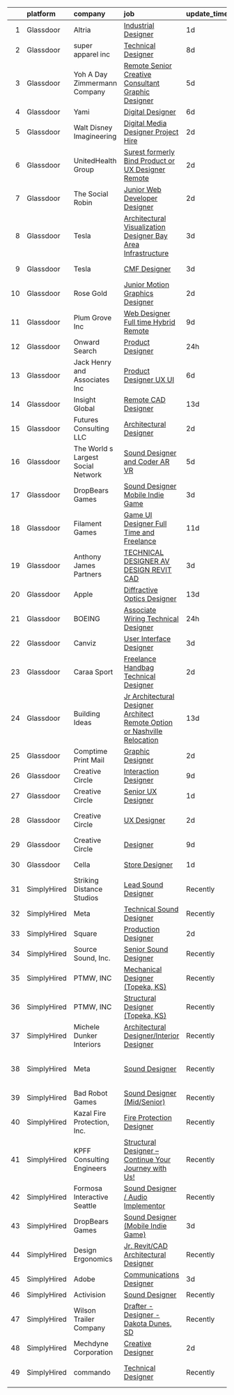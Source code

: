

|    | platform    | company                            | job                                                                                                                                                                                                                                                                                                                                                                                                                                                                                                                                                                                                                                                                                                                                                                                                                                                                                                                                                                                                                                                                                                                                                                                                                                                                                                                                                                                                | update_time   | location                    |
|---:|:------------|:-----------------------------------|:---------------------------------------------------------------------------------------------------------------------------------------------------------------------------------------------------------------------------------------------------------------------------------------------------------------------------------------------------------------------------------------------------------------------------------------------------------------------------------------------------------------------------------------------------------------------------------------------------------------------------------------------------------------------------------------------------------------------------------------------------------------------------------------------------------------------------------------------------------------------------------------------------------------------------------------------------------------------------------------------------------------------------------------------------------------------------------------------------------------------------------------------------------------------------------------------------------------------------------------------------------------------------------------------------------------------------------------------------------------------------------------------------|:--------------|:----------------------------|
|  1 | Glassdoor   | Altria                             | [Industrial Designer](https://www.glassdoor.com/partner/jobListing.htm?pos=109&ao=1110586&s=58&guid=0000018378a802de99f829cba52eedb0&src=GD_JOB_AD&t=SR&vt=w&cs=1_60983b24&cb=1664176620673&jobListingId=1008159562624&cpc=C19BE7EA145E205E&jrtk=3-0-1gdsag0ogjcbl801-1gdsag0p3hapv800-dae7585cbdfe5b84--6NYlbfkN0B7uvCxWIReGEPHRUWBAmdZCCuHbj3nWC4Rk-wA8y_4CT8utHxNo9JwuAiNw3zWi0Ut-hp4hm329LhU3GNcAfD8enp-UjrpsPeL5NYJYIwO-vlNogM3JUl3kEFXd5j_tN4gFC0mW7_97n0EzjjgpUg4KtI2uDWmQeQ7t19SOGmUDFEddkb086YEtCzGD6YVOMBoU7Zx6N3j0jPRs-GNP1JG_5sS44VHdBQhGQipX57RDyJXR9VXxmPN6kauiYhcP43-Pc-070Sm86VURM-mjdu-f6RSNABgHaHWIKF8V4iiRzXZOKWx4qovK1wbgpc1dG7qrbd-2T8mWGLuYCYfT67Elr9eS3YLLqyylC1kbCmSHfCKLLeh3ubG8YchW-xvDmGR01m9TVwNSZxjSWw_vjIOq-dfR5e34P1O2tRGGM7RKodyToNh8m7EwmdklbW2dMGiCl0kgdrr8up3VdenZUIXQfkJu9HTifdVlo3AUaJ3Rk3Ps_sMhwKU4NHuAnVV8mFFD2G3yI9XICzFl1Rtum3lXxD08lJES2DWarLYd6upJGIAP6dUw66uBrEpbr0Fsek7d83eZU3RxuevdQL0EAhqZiiu-mGE7eKQnOU54o5cvIN4HnPWzbW-0fQ7noL4SvSRbPxuHq2D2DsCjoJ6Fc2LHcTNsVghjGivLB6gXAm7OZnc4d0B-EFK0DlWFVmCgCrnen94R71y6WL8_U1kR3iEcNiY_E2yqGQ%3D)                                                                                                                                                                                                                                                                                                            | 1d            | Richmond, VA                |
|  2 | Glassdoor   | super apparel inc                  | [Technical Designer](https://www.glassdoor.com/partner/jobListing.htm?pos=105&ao=1110586&s=58&guid=0000018378a802de99f829cba52eedb0&src=GD_JOB_AD&t=SR&vt=w&ea=1&cs=1_4cc5916d&cb=1664176620673&jobListingId=1008146285118&cpc=1D891ED3EFC3904E&jrtk=3-0-1gdsag0ogjcbl801-1gdsag0p3hapv800-86c4b8706e936ec3--6NYlbfkN0AZMDDE_rUF_4N9WIh4-MOWnm0nFfJ3ZxrBrHEqz_nk43ryiagCaAsvSBCAsP8IHVmwjEBUZdJ6KtHhsgTVR0I7-owHsuFvM2rL8Tscngvk4iPHg0ipyPoukRoh9OqYcViVSHQ9MNGIxMrFtPqpCYVLIU9GtjoUT3p278QQMwDZnPE8nHD37B0SLLAYzKvoTaVYCsOHNPuvV4zymciEK3TOVZZp1OHNG_PxQWjTXSd5voRt7ZGcz8F-5-qHGG1dDHfuF8-ecXubmasA5Yg2Lu0mTaHWn-8KSeTIo0GgBlqjL1LS1kWboU3r1NwbSfAt4ADb1gUHKzHeJhxb4qYBbbaUlyAYXMQyzquZ0I10DLopcF_Wp7RoGkGS04Zs1iMvgr9U35eNCvjffemHSzYpZLXo76kXaGLdLVRrqT1arcwpGd-piDjd3X5VCp0d7pvn-xNoFNHAnFZk5nxuaof66t9kGgVAOUBkLHvuY1stxCZXZ256zTF2fM6E0gh2enxe9vc%3D)                                                                                                                                                                                                                                                                                                                                                                                                                                                                                                                                        | 8d            | New York, NY                |
|  3 | Glassdoor   | Yoh  A Day   Zimmermann Company    | [Remote   Senior Creative Consultant   Graphic Designer](https://www.glassdoor.com/partner/jobListing.htm?pos=127&ao=1110586&s=58&guid=0000018378a802de99f829cba52eedb0&src=GD_JOB_AD&t=SR&vt=w&ea=1&cs=1_2d86fa73&cb=1664176620676&jobListingId=1008151880610&cpc=723ADC3DFE402989&jrtk=3-0-1gdsag0ogjcbl801-1gdsag0p3hapv800-61194d1946350c59--6NYlbfkN0Ae6Qmv8rNb3d5rEsMPL_plhvilYeiJERi7JqghURwQ9bm7MqXbBAiykq53oyuhTfuPYlFhF8X6HgwUoDGD5iKS4fjS8TWcE70hAqwUpJTB_osxRYZdE8qLbHwYCLVKa0Gde-vuAU9X0tJ7h4cMg25Wo5UlslE5_CfpadBdrIqtpJ8zLxfAXfRKEfvp0eXSkdaVwBDrwp6s6_kzBNiAJj5vdKlaiAU1jXxO9I2REpwwo-ZYPs8d5VIMK5rejkOSjRtiNj7DeF9WsHQphXKMzpBq7sSv0NihVSlvZhh54xnDw_Zq6xFn3JtLzJiLsN2hxnnXzbPiB7sraFkmGMXaKbs8hYQbpe-GsPhyLqvXvBzHI8ROKERRt_O0ztnNWBfC7xx5Bojoup6UV2QLlQRIi3cYQm71SLgI0uHDlh0NIF_oluCj4pbXz6e0UkEXLnijVR3Mc_BuTIi61quRvwV4WFVPoAXgzaYe2WAGoZP2qf_tB1pE-Fyel4Us)                                                                                                                                                                                                                                                                                                                                                                                                                                                                                                                  | 5d            | Davidson, NC                |
|  4 | Glassdoor   | Yami                               | [Digital Designer](https://www.glassdoor.com/partner/jobListing.htm?pos=103&ao=1110586&s=58&guid=0000018378a802de99f829cba52eedb0&src=GD_JOB_AD&t=SR&vt=w&ea=1&cs=1_6ea34005&cb=1664176620673&jobListingId=1008149543553&cpc=F2E91DB1AE7076E1&jrtk=3-0-1gdsag0ogjcbl801-1gdsag0p3hapv800-d96790f07ddfb524--6NYlbfkN0DsBOlmEAMqZtav1V1WKZO3RUElpafjggtWvxyDQ3xFSnW2ELFgJeLX3S5xFeisUPMw82b5JYcnJNXu1QexHkiyMgdkVeTHVR0rJVBYbdWKeloc5xYfv3eVNueJ_bKSsVQdqM4vvwnu1xSTpv0VSoFJ7DPATGJpk9r3Z3q7WHdgifquY24OuuFa8uuWs7fOfszn0YLPDXTGxBUm7uC0voQOodYdNn3Vd9xbb4SGAWKgzNLwKmuI7g7E787ILpdEu9CTWQMfh_PItjD5dx3oSJj2HpjAoOqyBbDK65lnIog0lQpVqLk1QaucCboSvNKq2J-hoyUFrR2Eip73JSV5ii7aqlXNMPc9BMy98QCeBK2weVRtX2AEf77WRcXRQ53c986wF7jzEAOWrx7sZA6oVcS5bpHXK4C0Ab5lhcwDWdiB-1p4Z2D7_Iv1tk82ZaqseAeP283IPs9jlCdoay3GCAkS4QmskniiMXvB9gg8I_wVaFzPvf1RvP5X8O7Cr1arJdepypSGbxBOvg%3D%3D)                                                                                                                                                                                                                                                                                                                                                                                                                                                                                                                            | 6d            | Brea, CA                    |
|  5 | Glassdoor   | Walt Disney Imagineering           | [Digital Media Designer  Project Hire ](https://www.glassdoor.com/partner/jobListing.htm?pos=111&ao=1110586&s=58&guid=0000018378a802de99f829cba52eedb0&src=GD_JOB_AD&t=SR&vt=w&cs=1_0118d7a7&cb=1664176620674&jobListingId=1008158048386&cpc=D2F1DE17EE1F43B9&jrtk=3-0-1gdsag0ogjcbl801-1gdsag0p3hapv800-514e6df734af1d2c--6NYlbfkN0DAFTyt7pbDCC2JPO79CSdi1dIb81yjczP5qsKcZIxgiYm3-7g-689UDqHItQTwke_VEM3jQBujM6xSwsS2io1youCMPdKd9qb0_oeYnGuOQ6jS7T5iXnOH-GuuBjA-tb9B7Iq16BIuA_IMyNpbhwN6q7VUvapW4iwtBnU_6jxCKVs2XeADQ7ViF70Mmveh-U3gRPO8zc8d-a4baNu0uX_R6zprQ3onNeouWbpEggaI56v4o1tiYcAZJMYzZ135dFhja_qFXAAOul9ZqKLhm7EbIeDPHG8uRQTzTxEg0V4FhNvBcjy4GQmvfeWH1IERN_qbgysDJomPyWXEVCB0fCojbzFfdYp5ZCjWpFk39VXtBi3tupBqk5GfM9BjL3xPuxcvC4Vxt_scebnh5cKM-HUvKq4rnZb5R-UVWQodQ_TJCNAhP5f9FqLhb2UshOEsy0rSUxe_PUY8sg%3D%3D)                                                                                                                                                                                                                                                                                                                                                                                                                                                                                                                                                                            | 2d            | Glendale, CA                |
|  6 | Glassdoor   | UnitedHealth Group                 | [Surest  formerly Bind  Product or UX Designer   Remote](https://www.glassdoor.com/partner/jobListing.htm?pos=121&ao=1110586&s=58&guid=0000018378a802de99f829cba52eedb0&src=GD_JOB_AD&t=SR&vt=w&cs=1_e41c0553&cb=1664176620675&jobListingId=1008158415002&cpc=334ABAF5D42DC775&jrtk=3-0-1gdsag0ogjcbl801-1gdsag0p3hapv800-dcc99525ad15f39c--6NYlbfkN0C8O9VKdOj_1Zh75e9_CvYhSsWVxS1Pvi5WUWhsf4w7FOycHcR50Ta-CQORLM6vDVc_d6mlvMmodh148_lKU6wNFMck6kYL_C5JaDh7rHJw08C9tY53dT0fOy7AZxBV4HecvY_6WHx8P5gnpJYh-gRf8kKhng8wXcUrnK2gLGx-iBSuVPdEfckwItq66ImDJr5hY-4ov0td7O5Q-xB6NeD_BNGNTgPI3mxGFQxdNKdZfiTIoIl0TPLSo-506Wz96aUlmWBlWeui5XLG2PwADbYyz6syWB50_osuf3JBbGgtVG4N__Yr44lUEDfmkdcQdFYcvMLWWSiyVWt6Gu9A4OLqu6F9VYo93LzJTh5EOzPfzHeqQ_UwAyC3IrDUvsWOQ9itaaDd1xlroHbyqLSSxVn275W6CJginC3ViqLg_ccDpZKtcit0CR53)                                                                                                                                                                                                                                                                                                                                                                                                                                                                                                                                                                                       | 2d            | New York, NY                |
|  7 | Glassdoor   | The Social Robin                   | [Junior Web Developer Designer](https://www.glassdoor.com/partner/jobListing.htm?pos=110&ao=1110586&s=58&guid=0000018378a802de99f829cba52eedb0&src=GD_JOB_AD&t=SR&vt=w&ea=1&cs=1_c6822f4b&cb=1664176620674&jobListingId=1008158385207&cpc=FA84DF7EA1EC2398&jrtk=3-0-1gdsag0ogjcbl801-1gdsag0p3hapv800-a4700ca198d49a1e--6NYlbfkN0BVEiCwtio_zq3mOGmhG3aHdQny94tlzy-k67z9IkphDraalBvzlH_uzJy8THcCVP2waJSd3yiwSETxdtK4p7WGdYe6iEdQIgLTJgRkgtmaAG-Ira_mL4q6O-3H-ODYq0f377Ah1rO660J0oLi7zvjCMqIM9s-nWo1gLlJP3or2dewY9edJ01451bpvce_yHEcdAlCJUiv0lbzUxzy3_Bb8ESSdWm5IiszDorTevdbsC_RRCA53PCn0KUeAlXtvP-YqrursfIIPJF04mPSR2ewq1telIr3mqi_p_qWhymYSpRapDH0R4jDHPlHKqIYXeJLun46jl9lxH2Qnbidte1Z1J9UyTor7uELzGRp5Ret85bxbIHRhG-eJP2nOWvG7QBqDN_mRIGV1SMgh5guW-WQOkXigBp6N5Rdsl0C5MznCpaQU-4hUeJh1xHCYEy5QRmFN1cgOU5CLVYeEJ3P0iwXkfWtatmvEMNnBovVjEH3JNVf17IRd1YZG6_7JddkpEi7dO0nJBWZYFkI30GY-hQal)                                                                                                                                                                                                                                                                                                                                                                                                                                                                                                           | 2d            | Dallas, TX                  |
|  8 | Glassdoor   | Tesla                              | [Architectural Visualization Designer  Bay Area Infrastructure](https://www.glassdoor.com/partner/jobListing.htm?pos=117&ao=1110586&s=58&guid=0000018378a802de99f829cba52eedb0&src=GD_JOB_AD&t=SR&vt=w&cs=1_db7cca76&cb=1664176620674&jobListingId=1008157424103&cpc=9908D8D4413DBB8A&jrtk=3-0-1gdsag0ogjcbl801-1gdsag0p3hapv800-c00e3ce54c079d87--6NYlbfkN0BkX03mv_qGbDFMol2YHqLRvzzvm2LmpzMO_FcYL_FtJlnJTzsjtFTdelRG5HbGrIfKuF7l_SRluDws8697LYRRPx4MMFF7B7pwyjHfCpqmLzDqtWZBv9sBU-l4VTomUZzFVEn3FD13pc01LVCjOXxofHXMT-b-Wgq_cKBdsuUzgihCfQQqpMAkYn86YWEuYpCnkxw10KSq1_LvePI9WKweVYWCVRnJ43rMauhIxS55zLnCsHtjr2i6Z4QCUw85_Fep0NhBW4Fyld1xr3p1HmSIS5fzuIV7D3-3On-YKIjwM5jZzlJPCqHg1cpHeIqHWNcm0d3feRqZEgdzGQgLsccReltwuPT1SDTpnZmg7xRTD8aryGtSon3SSOVhC0t79TJG_FH2AWA_txhqf7n1GU4XPf_udgJDHEeafSciUb9mTCNU_cT0uRnMgaK9T9j3C7W_9kFSA0MXm_I6XoOjJS7tH5ZRgZgLuC1mo68Mlu7ryqUaHkbZBaVHEMbeHKVWbOwJRSxb1DW0_Q_MrtJNjwQW6aJyS6CEcb4%3D)                                                                                                                                                                                                                                                                                                                                                                                                                                                                  | 3d            | Fremont, CA                 |
|  9 | Glassdoor   | Tesla                              | [CMF Designer](https://www.glassdoor.com/partner/jobListing.htm?pos=112&ao=1110586&s=58&guid=0000018378a802de99f829cba52eedb0&src=GD_JOB_AD&t=SR&vt=w&cs=1_55e37386&cb=1664176620674&jobListingId=1008157424265&cpc=8795CF9063CD573D&jrtk=3-0-1gdsag0ogjcbl801-1gdsag0p3hapv800-e5b6fd659ac67109--6NYlbfkN0BkX03mv_qGbDFMol2YHqLRvzzvm2LmpzMO_FcYL_FtJlnJTzsjtFTdelRG5HbGrIfKuF7l_SRluIDbA6x7-ZrHOnpgqq22kdZi0ruDgq2iCxZdrNlVNwoDh--bCuMS0aMg8vLSPT54XqRbM-4oy5TLAqE8B2-G5HdLOZK6iwwj54tp6cg2CMWhSj_NQUh3juuJtIi-WTBQD40Rzgd4F2IRLC9dnotnlSExsxsQRBovKb0z_uLT9dXQUjNxQ0GYLNguWThgLzsb-ucEm-hlj9TWulVAACCRTj8aBVSunEZMAvC5jEOWvd-TCxtm1FhzzyK5-LrWR2LMjQ6THqqjSSxHhSgB3lx07GpIrzh5OvAomm8JyxqtUykMp2zsgxmSfq4ULi5RQFvszjX9Sk7HLdHC9mr5HxjBqkRQhi8VTE7_irYyglh6Uq8m8Is228BradADEqWH5Ei3Un6G4Vobl691r7Co-U3fJIViS0eaMIYbNA%3D%3D)                                                                                                                                                                                                                                                                                                                                                                                                                                                                                                                                                                     | 3d            | Hawthorne, CA               |
| 10 | Glassdoor   | Rose   Gold                        | [Junior Motion Graphics Designer](https://www.glassdoor.com/partner/jobListing.htm?pos=107&ao=1110586&s=58&guid=0000018378a802de99f829cba52eedb0&src=GD_JOB_AD&t=SR&vt=w&ea=1&cs=1_dc4b3b6f&cb=1664176620673&jobListingId=1008157920523&cpc=AC285F3A3ECA6BB0&jrtk=3-0-1gdsag0ogjcbl801-1gdsag0p3hapv800-5c858e4f830d7c84--6NYlbfkN0BkbmWc524n8nBCFPsW3pckO8GOD7n_LjyflpGml71e43gXVlJumHvHKACeMbDDkheIu2Nk5BuWz_Fk_rfatpGch0SS8jfygLn5A0_-AuDzfhwDKts4uwYT3iEiUlzE62D3Z-Dyxq-3jm-9aIaPRGdVYxgnbNELRh1DVuKjIfm6wM1gHJPqSvtCZmoK-1VYT-M30mSMOMJXpANSiQvhTt23VRpGEKbXfJjeKwPdOLKolYXnb-AWwRltsmG7-xPpqinRIAfzOMwsLDC1RphNibeXawk8E_PLOX6C9kb4oXtNtojgRhcdylL7B39vlAHrWRcBDvSJOx8UZbCoy8IYdl81bv5H4Umq31EYn-FapyK_1T04thf10eybBhYDGeUrrntgoQgQu1Q0s8D9NvLQ1Bg25wsz1n6bwDltuGErBYvjfrq_d3Psy9SMo_E2HAS7Y10FFEFIs9FaV6uIVjFGBRSs2Yh--mchJ8uVjFpZdeTUl6dG0cQiuT5-4XcEmSrWaaHK9PbDeZMFpg%3D%3D)                                                                                                                                                                                                                                                                                                                                                                                                                                                                                                             | 2d            | Remote                      |
| 11 | Glassdoor   | Plum Grove Inc                     | [Web Designer   Full time  Hybrid Remote](https://www.glassdoor.com/partner/jobListing.htm?pos=108&ao=1110586&s=58&guid=0000018378a802de99f829cba52eedb0&src=GD_JOB_AD&t=SR&vt=w&ea=1&cs=1_19e76009&cb=1664176620674&jobListingId=1008145018782&cpc=A8EA696C92E7776B&jrtk=3-0-1gdsag0ogjcbl801-1gdsag0p3hapv800-d254d9071615cc85--6NYlbfkN0B_PSc7daSNhlNR0QDA1neODQWLhDDIWMNmJ3xpe3-fTjnpbXke-KRBIFipgV-f1nIc6P1xiXu4Y8UAtywwHznROGTK1j1cEaUg7gAQBBIZO9yZNgOHupqJdgP9aH5_VI7gpLf8AcH--nOnCcbrdwr5_maxvr3H6uQcrdxF38VxACpxmTx5wduq0ox7lpJWaRtJmQGzrzoT50RhztP8H4QrZJWEwOEA7jUECY0uK-1FvxFGbYDtGnkPoyPLUe9Nbc0Phrx1ZKkKqEx_vULzdvOj31uhtCmEAoG55q5Bc_goRSudbZpix6cKXy68APDH-546p32Xb3mH8C2kaxlgSg4igr7akNJYHMhtxCCR1HJhSBhlAY7oCCPYlhDB9pd0d8MauwSZjy2UVGe8uWS7LJrch_lDrzfyD8ncJx3Ejf-UJUinL1v0o2Rch1D516yyd0pqTPTA5nyBPFcQumAvn-_OUPzJW7Qbl1rVuIWo5rdk3niPi_oLZIPq9aeUlTxIoWdNCm_MnVvoB04WdtqMVcWZtYmxVsLjCZo%3D)                                                                                                                                                                                                                                                                                                                                                                                                                                                                                   | 9d            | Cary, IL                    |
| 12 | Glassdoor   | Onward Search                      | [Product Designer](https://www.glassdoor.com/partner/jobListing.htm?pos=115&ao=1110586&s=58&guid=0000018378a802de99f829cba52eedb0&src=GD_JOB_AD&t=SR&vt=w&cs=1_cb724824&cb=1664176620674&jobListingId=1008161360206&cpc=280AB1FAEDD8D536&jrtk=3-0-1gdsag0ogjcbl801-1gdsag0p3hapv800-884f625cae6d6139--6NYlbfkN0B7YoEZZ2QAGDyEGGmBPAUWSHc1Mt3sMCn9FehKcWA3w0jw7EbYYLNYdQbp0yVH2fsmDvipV2du3zLcqt77QZ1oZ9GnaGopxbJHpWsFX4udjzlCjkBXKn84mWY2vv9d7Gn1YtsZjJFgemie5c7AX8_kGcL7--gj-ZQ65m4EiweXKzAYcp5cJXJL5NSdYjAgbpQi-D7dSmIEI4YxVxA7SXPY-C3OG5-D8zZaWu3dt0hp9dgolf7d-hiyQU6BbmmJnOcKZjDbCFu4V1drHQJgqmY7xzewoEoFCOIWiMf2GpmIIxL46OJ5_x-xEe28Xk-Ydkc6ujmI9-SvB013YphJMJYdzMV4Klz8VEuravs2I5gVvi_z5LQBj9foWv0pJ6yiFTKoF7L2uZVU0A4BiTardIwe5RQWK6rw9EAykN4YeochTgPtik5iyg2pcM2ry9Vp5k7SNZHdi_t2hEKDR_hrwZy4PSPhiZbs2Ivhjr6NOb4Jx81bonNRcDLInDkpPuwzKSOaJF8LZZFdj9Gkeub1IbMp1zcZEA51PkI2NSWFxaEdbZcgFkkFjhW7-appTMKJ6BuzwZG930eDsK4nBtvs1HXvoNuWFY9LH-7lc-i-ZIH4wPJZqe2wDK78PrjHPP5ogupt9zoU0qSwTtbEBYU_xUMTkzF0jx_-AKdB45xJN7ezg6b8iw9EiOyY5Zgy-xUn349e7kNtwFwOiWpTFHcrs7xoMOZica99jI4G9hUxssdui5ra3NyGaEESjjeYwY5QOQuOQnNyHH6o9LZlRDhT852uZ7du1wKg97AujK1MrzckhcGs_R__gGw-2X6su8JWFccb8q9fCdmCbyWcZa6jOq2FKDcMr4Y5RRvKlx1p8AVQdLjMZ4CzB-9pat7aqboSFzFapr6Uk8rYxL1j_sPNBX9lybNrr8Ogs4qQjqiYYKtTKTvhdVOtg_gOe94BnPq6njbAnBOu7sfhKeNClx-2XUouSsS5O4B4VZS6Ys9hZuMxhber1Phbp1ZiIwoV7q9mAQsSd2_t7fYFLw%3D%3D) | 24h           | New York, NY                |
| 13 | Glassdoor   | Jack Henry and Associates  Inc     | [Product Designer  UX UI ](https://www.glassdoor.com/partner/jobListing.htm?pos=122&ao=1110586&s=58&guid=0000018378a802de99f829cba52eedb0&src=GD_JOB_AD&t=SR&vt=w&cs=1_918b1a61&cb=1664176620675&jobListingId=1008150157975&cpc=AC285F3A3ECA6BB0&jrtk=3-0-1gdsag0ogjcbl801-1gdsag0p3hapv800-cee5bc9fe902f502--6NYlbfkN0CUxQjISx8Pmp1SNPcSUmHurfSI5ONYRGUylAf9ucXvkQk5eiF9GPMDoEIQYBRkWvu8JO-Psk6i-VhgzrUNjByMnj-iA1A_0b2bYN7OY9L9-FWSf5J5W5ezhN0VmbHJjhMnaydolS75kmQhgIpZWc-86p7WdabhSdM_n3hlzg5PJbbXpXAGOjCdy7_6j5nNM2RT88dUS3CWwV9WEOQb3atf0Txz1WCM6FTzeAhBd1XfcH_EEYPDE3beWaG8J62rIn6nTmws2GYSBMXkB-gzcjdubb0HoPCegp1utkQWBL96CPbk49HZ8p2jFB28YqTXBY4FuCAdX6GAFWJxQrVIvXZH1qD5bpxb4jrHIKe_rJ_yTrwwEpDarfpPiq4zwx48NQoEg-08oT4R_X78jsdBsmqIh5mizfEHxmX0j5PO3hEu8FieK4OgCV0gelOM38DWTDCUJmhytLWx0rvp3mneV_hI7nnHwZ0sZzeSRz44zh8cEy_ybxByW8FVDEag4A86HWvw0EQ0C5qNYQ%3D%3D)                                                                                                                                                                                                                                                                                                                                                                                                                                                                                                                         | 6d            | Remote                      |
| 14 | Glassdoor   | Insight Global                     | [Remote CAD Designer](https://www.glassdoor.com/partner/jobListing.htm?pos=130&ao=1110586&s=58&guid=0000018378a802de99f829cba52eedb0&src=GD_JOB_AD&t=SR&vt=w&ea=1&cs=1_af1a8fce&cb=1664176620676&jobListingId=1008134159489&cpc=3BA4CE39D5B5DEF5&jrtk=3-0-1gdsag0ogjcbl801-1gdsag0p3hapv800-a114e297f87a6d9d--6NYlbfkN0BKkHZu3wF05EeDimN_p6sYpKCMArvwa95YdH7UpkaBCi52Bcb3JNt3gbZrKB95T4YpV4JprUwM8rDD56HbhILAn1HwBsM6AXzWfV6dcx6xmrwGr3nK5NwXm9DLqCPnBUYyjLpo0L1Oh0YzB1gX9OJutuZqcg_27RWv7hYirQ061N4wrRdjyLUHkBti-qswQdXijMfXj_yJTInZuib8EKTTvDcDMf4d8rgDUqZcJo1C_Xx1Ipb9xhDR5VNnzZL_6qG2E3OppQc7hQSwUTCxhgG4tT4n0ELNK8lU9n0MXu2vIEmRcXd-b68lFz-iIdoaOeCl5YnF-GmWJMk12um6bRV7dybJj8bwZhEuKHbOg60C_O9V64C2hxB2FrcI-K7soGZDqrgJbHOhKKQEEuKV1ieQocgcGJL2jRVvGT8JpOfWX46_L94PchLXhvOImt2MzHMH5IQztbQ6DVTrsC1ofUSQhLWjo0FF6CbjuMlZ31tZlqcEtqkQlB3YfWmOZAFvPf4cQQo7BNDPWw%3D%3D)                                                                                                                                                                                                                                                                                                                                                                                                                                                                                                                         | 13d           | Remote                      |
| 15 | Glassdoor   | Futures Consulting  LLC            | [Architectural Designer](https://www.glassdoor.com/partner/jobListing.htm?pos=116&ao=1110586&s=58&guid=0000018378a802de99f829cba52eedb0&src=GD_JOB_AD&t=SR&vt=w&ea=1&cs=1_b8564a53&cb=1664176620674&jobListingId=1008158555691&cpc=D2F1DE17EE1F43B9&jrtk=3-0-1gdsag0ogjcbl801-1gdsag0p3hapv800-3c7ef359c3f343dc--6NYlbfkN0CvZNhbE3v2e-Ay-B_zckv60tEyxnc0167S6t2oN_j7U3eJQTY_i3Qw6FdwsmhFHwhGIwuENQNWjrQQkyJ-1wc9LjXGwq5uoEJpgVTQRkKpKs-mUkGFtiEQBhlSphnwuq_xAjx61G3ugPMWlJI8hjDJaYxpNJK30IJ5YExiE90hjT1WIpod6TVR-pBeq_MbUzA7VD7dFizdk-ElScA2Uh9Maeifz7V6HPoK6iOaWKh-yA29kgFyBnyfM-3sBMSBGpppspGHKALJEr12SGB8XirGiwCBW6i6j2-e95PU6S3Gq2yGvR1hpOBlf5yMfsee9DIARfsEQJ2scjfLuSAM8XKig01BHWdfA4nuJDYB6MQlUGMxpkDhy3K_m9NU5C9UIHJshVLeWUAPkoOXdQy8CrmD3VxlyRRTsdetn-NWm-5aLwM12CPSYBZfBRMtvvGil-mF7I4upH2z1llzmZyglbV7e7x-FMoPI7yBVmlKLMZzKz3elugO04fWnPDr5cZrJF1pQkTjRgP_Y19PDnEHtiAS)                                                                                                                                                                                                                                                                                                                                                                                                                                                                                                                  | 2d            | Dallas, TX                  |
| 16 | Glassdoor   | The World s Largest Social Network | [Sound Designer and Coder  AR VR ](https://www.glassdoor.com/partner/jobListing.htm?pos=120&ao=1110586&s=58&guid=0000018378a802de99f829cba52eedb0&src=GD_JOB_AD&t=SR&vt=w&ea=1&cs=1_dcd9615c&cb=1664176620675&jobListingId=1008152609369&cpc=1160948BCBA38B5B&jrtk=3-0-1gdsag0ogjcbl801-1gdsag0p3hapv800-029dde3cb01d40f9--6NYlbfkN0DSgjPPcnEdvoK3uuxfISLALE6pB1FR7YSHOr_tSg5_QGIhoz_2VqUepdcKLBLI_zTYRTCT7JhMtsmiv5PZwdrfXc8C4oM_RsvOagtdCEtGSYYV8ryZTvSjsACElXiS5yq4SlRNZf23SMXNWOZHNwPA3maQ5tSxRZdryo6dILgpzpOp2QwpDoauHPLEr3HRtMCJ4Nic_YMPDz5a80ZssC1TPZ6nt_RgQZ6m28tHF1V4qrxD-Lfk54g9Oqjf-2-IPAtf0UnJqJEzKftfDvsL5RDlaNDVpXnp2Pi6H7fjMr-g0X1ZruQ8-s5DaVhgSpanVi2DNkzWgNYR7k0e5fBIguvOv4pkqgMzWPU8gO2fRHUC8k3nkNcWU1jRlwjoDOu8F2Yf_yL431Bp_bAWcGHqKSX9JX4hOkgv3yTwVH4t5EmH6fGw4cwzyiPw2FbR08eS1qPbqWo84Cnm3f3b5Al5e0rmYz8jWTCoggcYANDS-4XQxmOgmJKLtkckBmJpBdI1-nY8lr78hm1IOCSX7Z2ZqEuOwrZ4TKn11TyK2ztE1vk46LYKVTUW6Se9PEOL_TLw_cgBLHIUGYQDYMV_eC0xsIZIcToY6ZmwrB0saBx91gHrkQ%3D%3D)                                                                                                                                                                                                                                                                                                                                                                                                            | 5d            | Boston, MA                  |
| 17 | Glassdoor   | DropBears Games                    | [Sound Designer  Mobile Indie Game ](https://www.glassdoor.com/partner/jobListing.htm?pos=101&ao=1110586&s=58&guid=0000018378a802de99f829cba52eedb0&src=GD_JOB_AD&t=SR&vt=w&ea=1&cs=1_badf98ec&cb=1664176620672&jobListingId=1008156551199&cpc=149B3D5996025BBA&jrtk=3-0-1gdsag0ogjcbl801-1gdsag0p3hapv800-e000485cd2db04a3--6NYlbfkN0BTy4Vq3kUv-8E8fBOrhZt-7WJQYqv7u2ur6JnxlE7nq_aQtV-qQ9P-F7lfPTExQCKIpCDlC4Am6tHb_XRGt3gN7hT3WEgRAVy-FWbT6GMcuzzJyiehWziTD0BOpU5s7cYKhcVCjcXptGenQlmHgNO3sYwXqL00uzQ3FsSP0D0dv4eATvGQvuKlxq8S9MCSY2ZBbeH_8j5VBstOa72-gnbihcWFOI4ca0wGw3H1FOigUw5lfBHBhhZshcNbT3ZSDuguK302Jq7qLX5Lsf7-O4FxLFqUNzZEqdWC83ivQlEW6q8BB93cyZj9w60eLCTY5nzPY31sG5bxuOGbDTPdkZ558ymqAO1h0w9pb1cYkSY92t8vt1VRmEF5ITCzt_gwppJ9rUHZ0dG-kupCoQ38wNzcFkCZWO3PyL0lNbML2C-aPdr84mfMpgZlJ_iL8rJ9F8HMsn5KXU3v4TfvQ61Vj_Mzb-pn0GRY8PF5OXKComPUYUHYCeYsNHqmD8G6Ulv-mJxDLtTo3rjgcso-dLNyjGvY)                                                                                                                                                                                                                                                                                                                                                                                                                                                                                                      | 3d            | Remote                      |
| 18 | Glassdoor   | Filament Games                     | [Game UI Designer   Full Time and Freelance](https://www.glassdoor.com/partner/jobListing.htm?pos=119&ao=1110586&s=58&guid=0000018378a802de99f829cba52eedb0&src=GD_JOB_AD&t=SR&vt=w&ea=1&cs=1_46d03702&cb=1664176620675&jobListingId=1008139413027&cpc=FB7E4A1762AE5BEC&jrtk=3-0-1gdsag0ogjcbl801-1gdsag0p3hapv800-d7ff11d2b7d50e66--6NYlbfkN0CIHMGocNKd5hoXLwwKXhS247lQakt22NtwViB8HW65UJBlANfwi6C3JEcXkeSZp82NJED8pFK6BEE9dw1Qu9RHlVjXThT4Y36AGCyzsHEZog1PsWH28ZqrjAPEchGoO6AUXltK_d2Q_uNcY-lISdmH3rhiqGJjZxWZx1yRzlw3fl2rVe-mNTlpZtGjOsVUId2VouZWVDatRgyaB_9rXFHIedz44vY3DsPVF-9m0ssuOM4tbJ4z3sempAUSg9OcXSyWBMjSYRVb2SE7TluyZybCvQnBBgY38N6-uhNHtybl1fS_glhU0rZ2cWf5vqawgqxnRePaJ52UXdCs4wC5UiCM-LocGtS7UQ27WNA3O45bTwD8yxKsL80e8NItqiXVbBnPHwLC7kN4BA5tjRCLI1_8a15MjfL7OF7Cdkek1N92dd5jgQe6Avz-PJOVoAYxC6IxyoanfqUrnjMOr9C7QKHW)                                                                                                                                                                                                                                                                                                                                                                                                                                                                                                                                                              | 11d           | Madison, WI                 |
| 19 | Glassdoor   | Anthony James Partners             | [TECHNICAL DESIGNER  AV DESIGN    REVIT   CAD](https://www.glassdoor.com/partner/jobListing.htm?pos=104&ao=1110586&s=58&guid=0000018378a802de99f829cba52eedb0&src=GD_JOB_AD&t=SR&vt=w&ea=1&cs=1_97e44c40&cb=1664176620673&jobListingId=1008156846454&cpc=B101C867B3EF2D75&jrtk=3-0-1gdsag0ogjcbl801-1gdsag0p3hapv800-4e4ff46551c44c9c--6NYlbfkN0DROSrv34Jk2zQhZijQsDnd00-vWfWRvGJlNk1lx3O-5QfQfbpW_0r-xuzy2v8bRwWw0oGxG2t78MdhC3nOHI-NaeHjZZliCwloy-0CbQbt5uvWw06Fsc-wswcl8olXaKl5kSW5p2vfYg7ckq1YZW2h7bZfy5rgSSg7mekuHgE44keEqzyC49gegqVYZ5pSVV5OWv3WeV0GDNSt3ej9Yljy-HZVob823PsGFdMGaVasd1uxRIF8LZINd5qw7zfwuN8c0RVgGfVMkpxOAT2TsqQlxrNV5y6J2H_Q1XBW325GagjeHKzarJyxgg4pwckPXPk4LrL4T4vKoBWzY4Zj0lV4pLP5yw3SaZMkm1DvC6WLMwyImpymSmVewHgLTffCiNAFAfeXY5cRbyEqPbWhUs0TUXcIwcDc3ZsnllQmUWHHh-TWNTJLWySIzSv_xsOPRv8usxEadhPTwXlsr93xDJ4qJOZbYZEQfmew_741Zy4Yb1pxmXUVLhIL81-Fv2qP3xQYvbT012iSjw%3D%3D)                                                                                                                                                                                                                                                                                                                                                                                                                                                                                                | 3d            | Remote                      |
| 20 | Glassdoor   | Apple                              | [Diffractive Optics Designer](https://www.glassdoor.com/partner/jobListing.htm?pos=124&ao=1110586&s=58&guid=0000018378a802de99f829cba52eedb0&src=GD_JOB_AD&t=SR&vt=w&cs=1_d341ea96&cb=1664176620675&jobListingId=1008133141502&cpc=C4A69CCDBB3B9599&jrtk=3-0-1gdsag0ogjcbl801-1gdsag0p3hapv800-1faba0518a656fa1--6NYlbfkN0BvKrLyj5gPmtZO9T8euul8TCxuuKNOtzRJOomxnwSEodTz2Bc-sPZlPHrT5BCwu4RWeP8V68VssE0hMxPXofJXBE1CCUdgAcKpEs2BRncnv4tFpWoBhtfZMsMIWlfVwBGeQ-bZtw9jq85oO54rQk9NozBPkQ6oo_XwZ-_aBtuyBdcMK64r2r0c9GzIyX-uHwQKb79_dIqyVi5Yiyf2uGAQdWn3EE1feE8KZVrPS2XdeWURafMMImXSkJKktUG6w2qdJnyXcdZhHisvebsxGc5DPYHHKwJiIkXFlicDZCfX1wvTHo8Na-i8J3T-l6BzlaBNwNxlO1VKzYzqc9K4FEdVVEC54DrbKPCEWzRB_jZJ_VNqhrTFrZz82VFc2gDIsVU0Y6hNkROjdXSVoPu8IQknJ13YufOrO3-ZtTk3hCbvhaJshVWwq8Hs-3eglKYr-m1JenvHlSQrR3trOwY-CXsLi73xSUiSfTFTSEnVSjjUqyjQYCFtDh6pBS2uiVxQBY6OC40QH7T6TW1VNIGRiygiUEInK15gtEkqwJ4VsnxPPDUiGGnxPc02UabplHFolWEdQTRLBD1uogWyKCpTTSwTEkVdR-fVMQ6wBF5eA1y5g4ApAOpR8gw5u_le627IW48tetb1RqWi-mhEaLONjCar7cW_6Kwp2TrcUsAnHnOZKLR40ilNvrJgJPf2of-feDd0yStKT5UyRCPdZj7xUXG9oB9vUMTOuv9E8ml8bKP9fsiduR9beV_69rreQrgZ-tLAtoYhkyq9Y7RHzQ29xaVOnEW_lh0JeLN-q4sM6oU2LPDmwG7FHuu6J1OvLrYsVKFHzYKURQ7-Dh2yf6Z3hAaTH-QIP_h_OBq0lKkI58w_Cde9H3Cja0_RKMZbtxPpNRFKQykbJp5lXC_J3BVBsCI3IFX-pnnZGadYmU5y73AIYHVwvfTP9VNhTlSQOQteHSzV5G4RsrhY-EdsCPLTRo1d)                                                  | 13d           | Boulder, CO                 |
| 21 | Glassdoor   | BOEING                             | [Associate Wiring Technical Designer](https://www.glassdoor.com/partner/jobListing.htm?pos=114&ao=1110586&s=58&guid=0000018378a802de99f829cba52eedb0&src=GD_JOB_AD&t=SR&vt=w&cs=1_e6be98e8&cb=1664176620674&jobListingId=1008161421962&cpc=444700D72F2ECBCE&jrtk=3-0-1gdsag0ogjcbl801-1gdsag0p3hapv800-f91729ee3d0f03aa--6NYlbfkN0BddK4H-tsabPiX3BvkwhvbvP4OkLNzlRX6egXJy9Hb11ERhvpR4KXHOGIJSt-F4EklG_Z0UmEK9aJU13IHXCMZWIbcwHdqAWGC4pQP5RvniKVRKk5fL1-hWT0Eojx5XYTZSfZpQWRUW8l565Pz1jb9hhv6QG0FLo8Wn4yqTXTK_rvo-4_b6cQ0c87liijP63nmQ319-WC9berC4FyXaIps8sKaOTy_VDdmh8k1arAE7cGWLV5dtD34tXtmz5d38KbMCwxkNeegU841oOhsOkYetI5GUpOshCvogiZHQttJFKxbbkf_39LxnRT2kD1rvcsXfBmz-fILewzEp58DkihEpDABtLpasF4xmJ_Z0IQNNcx_-1bHWqWZaN4rxQlrvRcSO233NQLu45g0_YB1wHzqw98S5OvGPqa6oyCbXOJoDTGDdo3qAe84p3r24ZzLyAHUEbe44lCNRQ%3D%3D)                                                                                                                                                                                                                                                                                                                                                                                                                                                                                                                                                                              | 24h           | Everett, WA                 |
| 22 | Glassdoor   | Canviz                             | [User Interface Designer](https://www.glassdoor.com/partner/jobListing.htm?pos=106&ao=1110586&s=58&guid=0000018378a802de99f829cba52eedb0&src=GD_JOB_AD&t=SR&vt=w&ea=1&cs=1_078a9d0a&cb=1664176620673&jobListingId=1008156531493&cpc=AC285F3A3ECA6BB0&jrtk=3-0-1gdsag0ogjcbl801-1gdsag0p3hapv800-e3d87cbb2114de86--6NYlbfkN0DX7ti5SU9yT3J6w632BGO7shSuqcoMAB-r1rtnlJAMBSScCSDe78er_gZzmOYcJuZ6VlrD61do1h8BelTQAhPGiPBL_XHDa1qsdgV-Wu770iI7DpZuP0joPJx_a6i9ko-yT13_09GOCfitFtYQ90aklM2vDU5RT5arQYr_lHNJgxvAJ9wIUKHnHRMA_n2a16eQxTcaGwOQjxpb7e4qVxoM8xFuuMRTauBqr1XHFx4wtE19AlpDGxpuLLs8nzDw1t0cJE2jvnm2i9vui0XZy3MGWN_-JM8WRkBihUscYrrOg2uXjERw3EFb7_5T9LHogW0f3uUVI13xlJI1AhAmGdr1N54TxwJIXXg6gVBl7yJ2FCnQhvBKllqXjLfZN-ZJAuloeBwD4tl6Ph7OOXiRTWOTlVLBfKX0IHWV4U4jEwjZBiJUDlJMrrHgXswq_5Q4vlBUDDpWyWXqp0VO9w5MEwTPUGMqL9bf36zJAwKETzc0Kl6KwSnErMymT3KrUVtd5Y51T6AnQxoIGQ%3D%3D)                                                                                                                                                                                                                                                                                                                                                                                                                                                                                                                     | 3d            | Remote                      |
| 23 | Glassdoor   | Caraa Sport                        | [Freelance Handbag Technical Designer](https://www.glassdoor.com/partner/jobListing.htm?pos=102&ao=1110586&s=58&guid=0000018378a802de99f829cba52eedb0&src=GD_JOB_AD&t=SR&vt=w&ea=1&cs=1_86afc5e3&cb=1664176620673&jobListingId=1008158545074&cpc=9C938E8DE9AD6C02&jrtk=3-0-1gdsag0ogjcbl801-1gdsag0p3hapv800-147fb6be78e8cdea--6NYlbfkN0BKI1D9Di4JUmaWSlprJZp2QiygpNTfhFcTQDxu-IUMIueuQsIO9BY7FQFzoFjnToYW3u2XfNBy6oI-oOWu7o2nwcHismEdvPyVw3jTDmldSQ_BYZykVbOYWItnPFMwhq0r0E2H-iSJVMR0U8235tBRzpKi9TwisfEgMPjDwa20vMgyigaQZL_7LouNkJHp6WMDPj6pRLc3nKfzLVlCLmbu3W4ItQnc3O5nbvdOWH7SVsxNBtqiQtHmPOnbiTuQwmsMd0stUk27NHukGZGM55bjUOtNRMV0VQpaBTmU-m96EppuFBmWO6wckSW_T3FlsUty-TXtphG-alr3IwzjWgG4P1SmiSsSbXjbfRfbYr7usHPSRBlgwABYJZIb6ps06p_T1khwrvdUFmaKew13vTo-NX1_jbXnFH1g86amE5A9iCsKmOuUmcv6zgduFQV3OhmPAZakUgaZYqDygDYP4c0qUwf8eXTT4L3LwfOreAssb3W0n4ENTZ4Qrp5pxUEoyWcM0bMul1mkS9E3SSabfBhM9P1S5QEiJs8%3D)                                                                                                                                                                                                                                                                                                                                                                                                                                                                                      | 2d            | New York, NY                |
| 24 | Glassdoor   | Building Ideas                     | [Jr  Architectural Designer Architect Remote Option or Nashville Relocation](https://www.glassdoor.com/partner/jobListing.htm?pos=118&ao=1110586&s=58&guid=0000018378a802de99f829cba52eedb0&src=GD_JOB_AD&t=SR&vt=w&ea=1&cs=1_2421558b&cb=1664176620675&jobListingId=1008134178823&cpc=32EE424DE2B657EB&jrtk=3-0-1gdsag0ogjcbl801-1gdsag0p3hapv800-61d06ab93273de58--6NYlbfkN0BoeN8o2TtYIymYcGb3iHz_h7Kekt3ZVqOBcUvSGCcqpYBn9xoKzByUEQl537m4kFl9j6qXbFIEYkv9yFgCuD6ffc5Druul5XplJxm5k6nWwXfdMKHVFvSy1098ln388XxBdLbN3G7DuGmEIfXiPlGguTxIW-4aPDTV-37RUWhanNr9LDOy2raBfF9ktvDCndAsIyJnZ4u38DQbkWugNdJ9fCuPfFrUvNDkoUGltOMkllEbNaoNtUA0qSNYPvX7O8fFHcAq94wtOjRqRg0avWysthYhQc8DeVPhN9LwZY3wA0SKo7SZeaZdvEgAtmSWUQcRt26aYMhd7XdMBVBOAHV8tpajLQ0z-ZfK7-qVcJ4dsYY2ExohBpZvrxlqHanFXgZ-tRBnOWWClpyp5DksEqTYfOCd91R1Mo8qAyxi2LmoZ9hdfbLg3prHHftvaDyYS59MDJH_B0ep3e5Kktzk_V69l8-DT34SntJ0UVT2nzL9519au2wI96YniTni4CUFltL7YfRGfIFAawrveIcEMLcjFdmwmxpBBRYcDIf3IFPrVVI2WhROqSlYe7NlsBTHcGM%3D)                                                                                                                                                                                                                                                                                                                                                                                                                | 13d           | Remote                      |
| 25 | Glassdoor   | Comptime Print   Mail              | [Graphic Designer](https://www.glassdoor.com/partner/jobListing.htm?pos=113&ao=1110586&s=58&guid=0000018378a802de99f829cba52eedb0&src=GD_JOB_AD&t=SR&vt=w&ea=1&cs=1_41ead7c5&cb=1664176620674&jobListingId=1008158661331&cpc=6193B0C32834B022&jrtk=3-0-1gdsag0ogjcbl801-1gdsag0p3hapv800-efc796a55bb4d623--6NYlbfkN0CY6qlQZz-LhMRDfOvG8jpNYV8TO5U8QU_GctWwKCpV-mV7smndbK1TA5nGRZAy9AJk2d7hJp5W93UQQJToxx1pTN5w_QYMg48NuJYCinO0AjaiwIPv2Z7N9rVgUituRWF7YUzbLxn0wQ0lvWfePvSqtz3HIofwvTx9RMGAE2spPm5IA0xOze0uarbKUb7f9lj8CSmnrzTj3WFjcT8B7Ir0sGE4RDWzS_CslnyBsj7maN-JOsQiMCL3cZ3LbacEmNGNAclOMdIAPyRaD51ZWKuFniGgQ68myldRscIVSmeDhoNUUPqYFAhkNA3MZjvrvzUUDXszTzmoY5k_22x0zNwB-Q6TjrLM0FwUQjf70WjpUR4fP3N4WuGNFzJvDBGhv6tk9OWR6zzYrKX7Z5mjynDGxsh2pNv-uawu4-JvUGld1aO51S8uvUrpyFWJgLGCzLY5k7Od2mlnzl5T2B_Z6fVapCRt3EBSVTm4kWTqflxzxWT7E_sGm9Bdh3gpIhlCYobSt3vCyFDw_g%3D%3D)                                                                                                                                                                                                                                                                                                                                                                                                                                                                                                                            | 2d            | Ramsey, NJ                  |
| 26 | Glassdoor   | Creative Circle                    | [Interaction Designer](https://www.glassdoor.com/partner/jobListing.htm?pos=128&ao=1110586&s=58&guid=0000018378a802de99f829cba52eedb0&src=GD_JOB_AD&t=SR&vt=w&cs=1_24193ac2&cb=1664176620675&jobListingId=1008144516497&cpc=4B86475FAF393599&jrtk=3-0-1gdsag0ogjcbl801-1gdsag0p3hapv800-7a33d9f13b6f2102--6NYlbfkN0BPwlZa85gbT4Q3XYQoU_uQn0Qmw9zd_9UNfmcwtqAVud1yvyq1Z4UAlx1bxhDUi3J8Vel74OEzdn9oYgaOOVN_3WN7BYfn_OL97IGc29DuMpwgLOvzwdRq358f3eA7q5IJ9QIBO03vdeQoibP8snzRUU4bn7N4EXhTo1-LjYRk_VPNfH3tXSDzAQGGnuwDQQ436KX_wwSCiztPwxmlZvDcj2Pp6pVLSEAD0H07VrWfwaEQhPJk-h25CocV1JNqO7El_Yvts7ZoQgjCGymx2J2pFX3-tbOJF6hZkomwhsgg-63oR6n_FDLak-FgYLEgIvNz4Y7DRCNkZXgbaED6ze1_c9R8YJ3UXyO35rXNOwvjKyB6ecv-gJFwV40RxlGzSh2yw0htm-kA-13EnYrMa91B-E782zq_0O6FHvlbnz0esbm_QuZxNClv52Te--1tPucVrIplQ98GkPRUkNyA4OaxxcayIS53W7f_Sflh5mMgEmvzDK9eFTDc2NDkyzY847l3W7OYrRBWjIUzLA7METMk)                                                                                                                                                                                                                                                                                                                                                                                                                                                                                                                         | 9d            | Mountain View, CA           |
| 27 | Glassdoor   | Creative Circle                    | [Senior UX Designer](https://www.glassdoor.com/partner/jobListing.htm?pos=126&ao=1110586&s=58&guid=0000018378a802de99f829cba52eedb0&src=GD_JOB_AD&t=SR&vt=w&cs=1_731041ab&cb=1664176620675&jobListingId=1008159692172&cpc=6BF42D0955AE9A34&jrtk=3-0-1gdsag0ogjcbl801-1gdsag0p3hapv800-5875f6e05b0fd215--6NYlbfkN0BPwlZa85gbT4Q3XYQoU_uQn0Qmw9zd_9UNfmcwtqAVud1yvyq1Z4UAlx1bxhDUi3JW7SFxrPrKh_Af4Z1diwMI91U-zhVRMb-R5-02NkI3Dj5ADgeRRMh31_wo4LrTvj9P5V5uCh6whomsmlbQ5AT5nayup4EXBNee_McsGrE3LvFOTzlRdXrjAAzdQRlxIyuq47GNUUUdlubODgzxD38362URSvJlVUO3bNYxeLJ43P-ceybbubmZUvslssxTpQAMV7Qbm7ytYVN-C6yHO2vUWQGsQQ2PC7oTBW1oZ9uEFs3Epe0JWpho-aXrmuR17vPwr2YiMHxvrGpRuEzZxKOtmta36VJ9RbS2FDAQ2_DzIbGv8qcSbb8N6m67ryrAkG5LvENeNnxJ4-Uqxrxrg-TifNT2kYKlMaDW7-QCIAnVMiZ-ArBLWwbHYtM_BGDNkTGBOb1uvveX5Ae9n4gcouPBW7Qo_-4Htg2JNPNGBzAp50U4bjLgLzu5k6mykLUTW8GqKZTLszMW9tHsDTpjlrHJ)                                                                                                                                                                                                                                                                                                                                                                                                                                                                                                                           | 1d            | New York, NY                |
| 28 | Glassdoor   | Creative Circle                    | [UX Designer](https://www.glassdoor.com/partner/jobListing.htm?pos=125&ao=1110586&s=58&guid=0000018378a802de99f829cba52eedb0&src=GD_JOB_AD&t=SR&vt=w&cs=1_6e314e2b&cb=1664176620675&jobListingId=1008158063137&cpc=149B3D5996025BBA&jrtk=3-0-1gdsag0ogjcbl801-1gdsag0p3hapv800-ec2e55de0a94811f--6NYlbfkN0BPwlZa85gbT4Q3XYQoU_uQn0Qmw9zd_9UNfmcwtqAVud1yvyq1Z4UAlx1bxhDUi3LLFLUld_1vJrumFSDvG6lUa_HJGwxAAUxa9p0M-jkeyeN6GzOqSmw-VWsVBukvyjroC-hZtCxh3oS8dg-fi22EeP_Rmk0_tnCQzpjzfP_qW-nQK3wUfOWg_wKnQy_x7x4a62nynsffYaWut9CRzwIv8-JHY3MwySpENCzzQrqfDemzyJ8lSseNNL2ouThJs910ZRhNK2KY206nBpwdA74d_y0hzrfBMzYybLXEtqOCgwOntGYn_iJkd14i28qvKkRWh6AEh1iyayjh-lDzSmcpxbKKkxJI6QN30atCQI4FacoUWPQJkw3X4kbYcl4BAbo2JZ8jLdoR-zYzuGGGEkh4-0VT6EdDpbPgZgPKdDnmBa5k1GsWckCW4zi7K_53iNq3ksf1YGd23DQeHqXQN5Q9rKbw7PCsFGUbMv7eCEnogwgj4N0SVmZtUUW6oFXybIm9c4BwGCKjedOAuyHNR3zr_TeYdTtjL2g%3D)                                                                                                                                                                                                                                                                                                                                                                                                                                                                                                                    | 2d            | Los Angeles, CA             |
| 29 | Glassdoor   | Creative Circle                    | [Designer](https://www.glassdoor.com/partner/jobListing.htm?pos=129&ao=1110586&s=58&guid=0000018378a802de99f829cba52eedb0&src=GD_JOB_AD&t=SR&vt=w&cs=1_3c70e592&cb=1664176620675&jobListingId=1008144517331&cpc=FD1C1DA32C38CFA7&jrtk=3-0-1gdsag0ogjcbl801-1gdsag0p3hapv800-fc54090f1401c515--6NYlbfkN0BPwlZa85gbT4Q3XYQoU_uQn0Qmw9zd_9UNfmcwtqAVud1yvyq1Z4UAlx1bxhDUi3LuBVMTbjX0iXwlY34hshWzzSRRQONS3DELZ3xug_J0ozEyb-xHnRLHQWafC19QhdP-pm04OE-k2zgVk33kqqqpi33IU5I47UU3bwS5585UYPOsCKYjNPNPKnqMjvfyaQUJ4KCdUa0v2ohiilwIkrOvDwlc_-LG5uHN9uqKv5j1ArSueq859_ErY3Xbdc_83tHqgXRo1g4EigiWvo0EM_JxsA1ML-mLH-D8LXLbl49IPhg51V8S-VMHmS6IpVlTnOxT6XxwXe4-khn8ut5zTxMzBwVW7ebnZRXAlTLdqoSjk5eScIey5Iq9QrqV-YBpi5UpRBfbmUJj2n6cQpmRqM7dVhk2sWvmKVoax1K9ltQK1Wtk483D6sYFMAXvv2mH3LpqxfMnxSWPyusQkFLujdV35_mfMwPC-GfbUp6as-UqsNnmMZZW_d50vBF3EUUtxcqx1LujY-GeKXgF7HWW859S)                                                                                                                                                                                                                                                                                                                                                                                                                                                                                                                                     | 9d            | Menlo Park, CA              |
| 30 | Glassdoor   | Cella                              | [Store Designer](https://www.glassdoor.com/partner/jobListing.htm?pos=123&ao=1110586&s=58&guid=0000018378a802de99f829cba52eedb0&src=GD_JOB_AD&t=SR&vt=w&cs=1_3c76eb05&cb=1664176620675&jobListingId=1008159564604&cpc=8795CF9063CD573D&jrtk=3-0-1gdsag0ogjcbl801-1gdsag0p3hapv800-fc6ecc4864bd336e--6NYlbfkN0ABL5jwqrJX8j4-zsE1pdctockIOMh3bUiDojLxDHSgfkADoFdIccAScm4anse-oTnb7-z-Gz1nmB0REdJhReYUUmuHqJmW5LGezJ8ArvUAomBFUqO5NRqeXjxbE-_Wka3HXIkla10aTKkTj24MMHCkGotid-SaGH0qzDQGrP17h_l6v7vbVRlYHBavI205MM0-uk6Rak_qqGDlOvmN-k6_fiQRhDpm2mTdHrMduTBi4L4MhWc1cfy8k231LWeCyCWpxmHtX7S5slWxUvxV7ZcMWMugDR1p0stLlZV4Tf2iPhYJxpCMKWKRhN5ErcPsa4fqIig9Io64_gnSuzV8KZbJegeiRjEIk2KH9DiZTSCjLz7D40h4qE62ZUc2nyWXleztuz3rPJaDyPcbWTn9WV8rG07lWPKsepoHcJMomz6HiEnFmMKcmY8E9iTHkjkbo7xITefItVU2PFml2t9VtXzDPJ_E8AgTKgpmbRDPzQ8oU9mxMF-FXhhFSqt8qnxkj_2ILCuVcQlhX1EJPQvuQ5UcjvS7in1XtNG1u9IUynKOcI5fTejIl_NEaS5RWE_QSPgrNO4VnOoxud2DiQ6wJa7iIo4vi8OTfdsQST-G62uUNyeQ_IDwqeohBg9ryjSNVEqy1zCk7S0hJ40tO7f2kiTN35lMawHbMA3lOO4TDa_xiJtOl5X065GmEIDvLl_BWr2f7txuA3IE1sfaydcZhcQk4ux2I7HhO5bYks8diwJCOCaivKwoyiMvx72YCJXfvW4%3D)                                                                                                                                                                                                                                                                                 | 1d            | New York, NY                |
| 31 | SimplyHired | Striking Distance Studios          | [Lead Sound Designer](https://www.simplyhired.com/job/Fq_ko0u_Hl0JKnb0jRkZl7AfbcDlT6bfk2yvkV5Xqw907ylHkgn2Mg?q=technical+sound+designer)                                                                                                                                                                                                                                                                                                                                                                                                                                                                                                                                                                                                                                                                                                                                                                                                                                                                                                                                                                                                                                                                                                                                                                                                                                                           | Recently      | San Ramon, CA               |
| 32 | SimplyHired | Meta                               | [Technical Sound Designer](https://www.simplyhired.com/job/HzHqjS6HBEu7xBoHj3MDO5apqWBDfkdU-fNWFoeJ_RIwGg4dACDkfg?q=technical+sound+designer)                                                                                                                                                                                                                                                                                                                                                                                                                                                                                                                                                                                                                                                                                                                                                                                                                                                                                                                                                                                                                                                                                                                                                                                                                                                      | Recently      | Remote                      |
| 33 | SimplyHired | Square                             | [Production Designer](https://www.simplyhired.com/job/PR6edLzvAKbQ8MB_yOqlv9rGixcmTEA5FxS9UhOhDFBmUZikIuYMDg?q=technical+sound+designer)                                                                                                                                                                                                                                                                                                                                                                                                                                                                                                                                                                                                                                                                                                                                                                                                                                                                                                                                                                                                                                                                                                                                                                                                                                                           | 2d            | Remote                      |
| 34 | SimplyHired | Source Sound, Inc.                 | [Senior Sound Designer](https://www.simplyhired.com/job/mw3datBFZnSnzm3SFniNFlYC60OHbjYX1kgvM61bk-lO-0QBaaabnQ?q=technical+sound+designer)                                                                                                                                                                                                                                                                                                                                                                                                                                                                                                                                                                                                                                                                                                                                                                                                                                                                                                                                                                                                                                                                                                                                                                                                                                                         | Recently      | Remote                      |
| 35 | SimplyHired | PTMW, INC                          | [Mechanical Designer (Topeka, KS)](https://www.simplyhired.com/job/Sg4V3Qd1pqmgh4dZJKSi8h3lk5tPUoKy4xRI-mtfFOK9zbhG7lwStg?q=technical+sound+designer)                                                                                                                                                                                                                                                                                                                                                                                                                                                                                                                                                                                                                                                                                                                                                                                                                                                                                                                                                                                                                                                                                                                                                                                                                                              | Recently      | Topeka, KS                  |
| 36 | SimplyHired | PTMW, INC                          | [Structural Designer (Topeka, KS)](https://www.simplyhired.com/job/MrdjExK9ykZPpacRp83kQUCzM_hydRxvuwohmfBTZA14qZ5FtyDnEg?q=technical+sound+designer)                                                                                                                                                                                                                                                                                                                                                                                                                                                                                                                                                                                                                                                                                                                                                                                                                                                                                                                                                                                                                                                                                                                                                                                                                                              | Recently      | Topeka, KS                  |
| 37 | SimplyHired | Michele Dunker Interiors           | [Architectural Designer/Interior Designer](https://www.simplyhired.com/job/uDZ1Uqr1SDUoachiJ2OJjx2UsJW1pAkh3GuVjip16ZWjcGHRRfCXWg?q=technical+sound+designer)                                                                                                                                                                                                                                                                                                                                                                                                                                                                                                                                                                                                                                                                                                                                                                                                                                                                                                                                                                                                                                                                                                                                                                                                                                      | Recently      | Logan, UT                   |
| 38 | SimplyHired | Meta                               | [Sound Designer](https://www.simplyhired.com/job/WOkO3p-i2u1T1y6dUtAOR5iM4l-fI4SKkKQlrDedkNoGcMUgbGBM6g?q=technical+sound+designer)                                                                                                                                                                                                                                                                                                                                                                                                                                                                                                                                                                                                                                                                                                                                                                                                                                                                                                                                                                                                                                                                                                                                                                                                                                                                | Recently      | Menlo Park, CA +3 locations |
| 39 | SimplyHired | Bad Robot Games                    | [Sound Designer (Mid/Senior)](https://www.simplyhired.com/job/5k7lNxd5mPx4SDP11_bQMCoaI3zXskx9LCyK6sAv6bc57TMyAoaPVQ?q=technical+sound+designer)                                                                                                                                                                                                                                                                                                                                                                                                                                                                                                                                                                                                                                                                                                                                                                                                                                                                                                                                                                                                                                                                                                                                                                                                                                                   | Recently      | Santa Monica, CA            |
| 40 | SimplyHired | Kazal Fire Protection, Inc.        | [Fire Protection Designer](https://www.simplyhired.com/job/Q1dex7tsETJdCpyGTi2pJ3hAmarCmHZ8pckYRk6idfy2Qmg3shUp5g?q=technical+sound+designer)                                                                                                                                                                                                                                                                                                                                                                                                                                                                                                                                                                                                                                                                                                                                                                                                                                                                                                                                                                                                                                                                                                                                                                                                                                                      | Recently      | Tucson, AZ                  |
| 41 | SimplyHired | KPFF Consulting Engineers          | [Structural Designer – Continue Your Journey with Us!](https://www.simplyhired.com/job/abRphdVSUavQbTcBqe_flEQlmI85ueRXx9KRQ6ZM3oLWeEeYBsZWPQ?q=technical+sound+designer)                                                                                                                                                                                                                                                                                                                                                                                                                                                                                                                                                                                                                                                                                                                                                                                                                                                                                                                                                                                                                                                                                                                                                                                                                          | Recently      | Nashville, TN               |
| 42 | SimplyHired | Formosa Interactive Seattle        | [Sound Designer / Audio Implementor](https://www.simplyhired.com/job/vlF4rzpIgemNyADbSUoWC36FtYYh2ouWspqfTFtuxzveh07-6RCwmg?q=technical+sound+designer)                                                                                                                                                                                                                                                                                                                                                                                                                                                                                                                                                                                                                                                                                                                                                                                                                                                                                                                                                                                                                                                                                                                                                                                                                                            | Recently      | Seattle, WA                 |
| 43 | SimplyHired | DropBears Games                    | [Sound Designer (Mobile Indie Game)](https://www.simplyhired.com/job/u10DPd8F6OtgJhl6PPKB72QOHSL-OfuIrEicQu4dIKiVUnKlApC5UQ?q=technical+sound+designer)                                                                                                                                                                                                                                                                                                                                                                                                                                                                                                                                                                                                                                                                                                                                                                                                                                                                                                                                                                                                                                                                                                                                                                                                                                            | 3d            | Remote                      |
| 44 | SimplyHired | Design Ergonomics                  | [Jr. Revit/CAD Architectural Designer](https://www.simplyhired.com/job/vALSwbc074iJ6CuqZVpoNo7oxSbm0chbGHQEoIWHTRW4m4zjbnB2iA?q=technical+sound+designer)                                                                                                                                                                                                                                                                                                                                                                                                                                                                                                                                                                                                                                                                                                                                                                                                                                                                                                                                                                                                                                                                                                                                                                                                                                          | Recently      | Fall River, MA              |
| 45 | SimplyHired | Adobe                              | [Communications Designer](https://www.simplyhired.com/job/9MEg9j72URf5chbhqvA-qMWrWMYszBuMW53x67iu2mlAmI0j7kVHRQ?q=technical+sound+designer)                                                                                                                                                                                                                                                                                                                                                                                                                                                                                                                                                                                                                                                                                                                                                                                                                                                                                                                                                                                                                                                                                                                                                                                                                                                       | 3d            | San Jose, CA                |
| 46 | SimplyHired | Activision                         | [Sound Designer](https://www.simplyhired.com/job/i7qlcqa6pP-srEpgyNNEjRvZmW5tDc8R6vUqXUq0hP94Ee2Cl5AgeQ?q=technical+sound+designer)                                                                                                                                                                                                                                                                                                                                                                                                                                                                                                                                                                                                                                                                                                                                                                                                                                                                                                                                                                                                                                                                                                                                                                                                                                                                | Recently      | Austin, TX                  |
| 47 | SimplyHired | Wilson Trailer Company             | [Drafter - Designer - Dakota Dunes, SD](https://www.simplyhired.com/job/HB_-1N4xC3bKeC4ilyijGRphhSFOqz7SQDTFRn-DRHyuQoL8v1iZEw?q=technical+sound+designer)                                                                                                                                                                                                                                                                                                                                                                                                                                                                                                                                                                                                                                                                                                                                                                                                                                                                                                                                                                                                                                                                                                                                                                                                                                         | Recently      | Dakota Dunes, SD            |
| 48 | SimplyHired | Mechdyne Corporation               | [Creative Designer](https://www.simplyhired.com/job/fw6pkpRso8TVa3dXumsi4yPOvVslrySsJ8RizmlqAVF6u7KIV1-Afw?q=technical+sound+designer)                                                                                                                                                                                                                                                                                                                                                                                                                                                                                                                                                                                                                                                                                                                                                                                                                                                                                                                                                                                                                                                                                                                                                                                                                                                             | 2d            | Mountain View, CA           |
| 49 | SimplyHired | commando                           | [Technical Designer](https://www.simplyhired.com/job/51kjM_X2Joa2UeqZYZubaOo3Z4hdTvxhA_jcIgjlcQs1zII5KGddug?q=technical+sound+designer)                                                                                                                                                                                                                                                                                                                                                                                                                                                                                                                                                                                                                                                                                                                                                                                                                                                                                                                                                                                                                                                                                                                                                                                                                                                            | Recently      | South Burlington, VT        |
